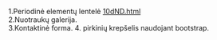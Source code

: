 

1.Periodinė elementų lentelė [10dND.html](https://htmlpreview.github.io/?https://github.com/GiedriusKazlauskas/JS-23-01-09/blob/master/ND/10dND.html)<br>
2.Nuotraukų galerija.<br>
3.Kontaktinė forma.
4. pirkinių krepšelis naudojant bootstrap.
